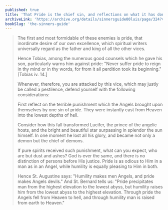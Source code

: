 ```yaml
---
published: true
title: 'That Pride is the chief sin, and reflections on what it has done to Lucifer and his army'
archiveLink: 'https://archive.org/details/sinnersguide00luis/page/324?view=theater'
bookSlug: 'the-sinners-guide'
---
```


> The first and most formidable of these enemies is pride, that inordinate desire of our own excellence, which spiritual writers universally regard as the father and king of all the other vices.
>
> Hence Tobias, among the numerous good counsels which he gave his son, particularly warns him against pride: "Never suffer pride to reign in thy mind or in thy words, for from it all perdition took its beginning." [Tobias iv. 14.]
>
> Whenever, therefore, you are attacked by this vice, which may justly be called a pestilence, defend yourself with the following considerations:
>
> First reflect on the terrible punishment which the Angels brought upon themselves by one sin of pride. They were instantly cast from Heaven into the lowest depths of hell.
>
> Consider how this fall transformed Lucifer, the prince of the angelic hosts, and the bright and beautiful star surpassing in splendor the sun himself. In one moment he lost all his glory, and became not only a demon but the chief of demons.
>
> If pure spirits received such punishment, what can you expect, who are but dust and ashes? God is ever the same, and there is no distinction of persons before His justice. Pride is as odious to Him in a man as in an Angel, while humility is equally pleasing to Him in both.
>
> Hence St. Augustine says: "Humility makes men Angels, and pride makes Angels devils." And St. Bernard tells us: "Pride precipitates man from the highest elevation to the lowest abyss, but humility raises him from the lowest abyss to the highest elevation. Through pride the Angels fell from Heaven to hell, and through humility man is raised from earth to Heaven."